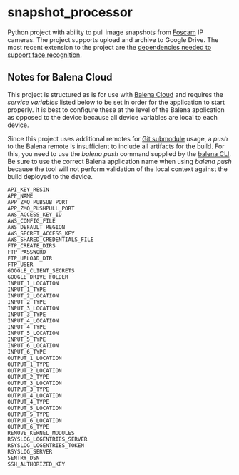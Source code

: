 # snapshot_processor

Python project with ability to pull image snapshots from [Foscam](https://www.foscam.co.za/) IP cameras. The project supports upload and archive to Google Drive. The most recent extension to the project are the [dependencies needed to support face recognition](https://medium.com/@ageitgey/build-a-hardware-based-face-recognition-system-for-150-with-the-nvidia-jetson-nano-and-python-a25cb8c891fd).

## Notes for Balena Cloud

This project is structured as is for use with [Balena Cloud](https://www.balena.io/cloud/) and requires the *service variables* listed below to be set in order for the application to start properly. It is best to configure these at the level of the Balena application as opposed to the device because all device variables are local to each device.

Since this project uses additional remotes for [Git submodule](https://git-scm.com/book/en/v2/Git-Tools-Submodules) usage, a *push* to the Balena remote is insufficient to include all artifacts for the build. For this, you need to use the *balena push* command supplied by the [balena CLI](https://github.com/balena-io/balena-cli). Be sure to use the correct Balena application name when using *balena push* because the tool will not perform validation of the local context against the build deployed to the device.

```text
API_KEY_RESIN
APP_NAME
APP_ZMQ_PUBSUB_PORT
APP_ZMQ_PUSHPULL_PORT
AWS_ACCESS_KEY_ID
AWS_CONFIG_FILE
AWS_DEFAULT_REGION
AWS_SECRET_ACCESS_KEY
AWS_SHARED_CREDENTIALS_FILE
FTP_CREATE_DIRS
FTP_PASSWORD
FTP_UPLOAD_DIR
FTP_USER
GOOGLE_CLIENT_SECRETS
GOOGLE_DRIVE_FOLDER
INPUT_1_LOCATION
INPUT_1_TYPE
INPUT_2_LOCATION
INPUT_2_TYPE
INPUT_3_LOCATION
INPUT_3_TYPE
INPUT_4_LOCATION
INPUT_4_TYPE
INPUT_5_LOCATION
INPUT_5_TYPE
INPUT_6_LOCATION
INPUT_6_TYPE
OUTPUT_1_LOCATION
OUTPUT_1_TYPE
OUTPUT_2_LOCATION
OUTPUT_2_TYPE
OUTPUT_3_LOCATION
OUTPUT_3_TYPE
OUTPUT_4_LOCATION
OUTPUT_4_TYPE
OUTPUT_5_LOCATION
OUTPUT_5_TYPE
OUTPUT_6_LOCATION
OUTPUT_6_TYPE
REMOVE_KERNEL_MODULES
RSYSLOG_LOGENTRIES_SERVER
RSYSLOG_LOGENTRIES_TOKEN
RSYSLOG_SERVER
SENTRY_DSN
SSH_AUTHORIZED_KEY
```
